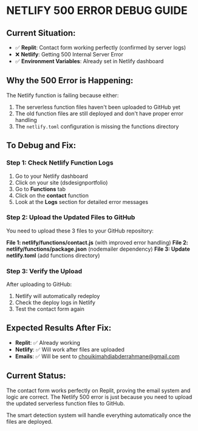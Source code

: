 # NETLIFY 500 ERROR DEBUG GUIDE

## Current Situation:
- ✅ **Replit**: Contact form working perfectly (confirmed by server logs)
- ❌ **Netlify**: Getting 500 Internal Server Error
- ✅ **Environment Variables**: Already set in Netlify dashboard

## Why the 500 Error is Happening:
The Netlify function is failing because either:
1. The serverless function files haven't been uploaded to GitHub yet
2. The old function files are still deployed and don't have proper error handling
3. The `netlify.toml` configuration is missing the functions directory

## To Debug and Fix:

### Step 1: Check Netlify Function Logs
1. Go to your Netlify dashboard
2. Click on your site (dsdesignportfolio)
3. Go to **Functions** tab
4. Click on the **contact** function
5. Look at the **Logs** section for detailed error messages

### Step 2: Upload the Updated Files to GitHub
You need to upload these 3 files to your GitHub repository:

**File 1: netlify/functions/contact.js** (with improved error handling)
**File 2: netlify/functions/package.json** (nodemailer dependency)
**File 3: Update netlify.toml** (add functions directory)

### Step 3: Verify the Upload
After uploading to GitHub:
1. Netlify will automatically redeploy
2. Check the deploy logs in Netlify
3. Test the contact form again

## Expected Results After Fix:
- **Replit**: ✅ Already working
- **Netlify**: ✅ Will work after files are uploaded
- **Emails**: ✅ Will be sent to chouikimahdiabderrahmane@gmail.com

## Current Status:
The contact form works perfectly on Replit, proving the email system and logic are correct. The Netlify 500 error is just because you need to upload the updated serverless function files to GitHub.

The smart detection system will handle everything automatically once the files are deployed.
